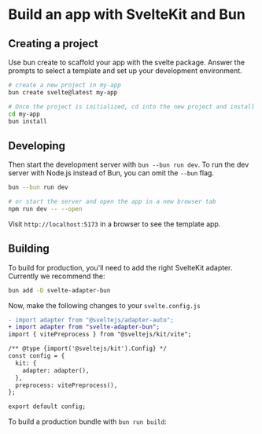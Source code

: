# Build an app with SvelteKit and Bun


## Creating a project

Use bun create to scaffold your app with the svelte package. Answer the prompts to select a template and set up your development environment.

```bash
# create a new project in my-app
bun create svelte@latest my-app

# Once the project is initialized, cd into the new project and install dependencies.
cd my-app
bun install
```

## Developing

Then start the development server with `bun --bun run dev`.
To run the dev server with Node.js instead of Bun, you can omit the `--bun` flag.

```bash
bun --bun run dev

# or start the server and open the app in a new browser tab
npm run dev -- --open
```

Visit `http://localhost:5173` in a browser to see the template app.

## Building

To build for production, you'll need to add the right SvelteKit adapter. Currently we recommend the:

```bash
bun add -D svelte-adapter-bun
```
Now, make the following changes to your `svelte.config.js`

```diff
- import adapter from "@sveltejs/adapter-auto";
+ import adapter from "svelte-adapter-bun";
import { vitePreprocess } from "@sveltejs/kit/vite";

/** @type {import('@sveltejs/kit').Config} */
const config = {
  kit: {
    adapter: adapter(),
  },
  preprocess: vitePreprocess(),
};

export default config;
```

To build a production bundle with `bun run build`:
